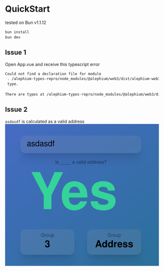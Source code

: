 # QuickStart

tested on Bun v1.1.12

```sh
bun install
bun dev
```

## Issue 1

Open App.vue and receive this typescript error

```md
Could not find a declaration file for module 
 . /alephium-types-repro/node_modules/@alephium/web3/dist/alephium-web3.min.js implicitly has an 
 type.

There are types at /alephium-types-repro/node_modules/@alephium/web3/dist/src/index.d.ts', but this result could not be resolved when respecting package.json "exports". The @alephium/web3' library may need to update its package.json or typings.
```

## Issue 2

`asdasdf` is calculated as a valid address ![alt text](https://github.com/not-reed/alephium-types-repro/blob/main/public/asdasdf.png?raw=true)

